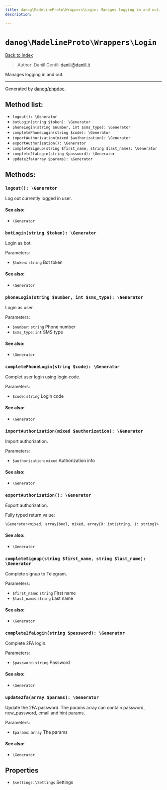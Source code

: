 ```yaml
---
title: danog\MadelineProto\Wrappers\Login: Manages logging in and out.
description: 

---
```

# `danog\MadelineProto\Wrappers\Login`
[Back to index](../../../index.md)

> Author: Daniil Gentili <daniil@daniil.it>  
  

Manages logging in and out.  




---
Generated by [danog/phpdoc](https://phpdoc.daniil.it).  
## Method list:
* `logout(): \Generator`
* `botLogin(string $token): \Generator`
* `phoneLogin(string $number, int $sms_type): \Generator`
* `completePhoneLogin(string $code): \Generator`
* `importAuthorization(mixed $authorization): \Generator`
* `exportAuthorization(): \Generator`
* `completeSignup(string $first_name, string $last_name): \Generator`
* `complete2faLogin(string $password): \Generator`
* `update2fa(array $params): \Generator`

## Methods:
### `logout(): \Generator`

Log out currently logged in user.


#### See also: 
* `\Generator`




### `botLogin(string $token): \Generator`

Login as bot.


Parameters:
* `$token`: `string` Bot token  


#### See also: 
* `\Generator`




### `phoneLogin(string $number, int $sms_type): \Generator`

Login as user.


Parameters:
* `$number`: `string` Phone number  
* `$sms_type`: `int` SMS type  


#### See also: 
* `\Generator`




### `completePhoneLogin(string $code): \Generator`

Complet user login using login code.


Parameters:
* `$code`: `string` Login code  


#### See also: 
* `\Generator`




### `importAuthorization(mixed $authorization): \Generator`

Import authorization.


Parameters:
* `$authorization`: `mixed` Authorization info  


#### See also: 
* `\Generator`




### `exportAuthorization(): \Generator`

Export authorization.


Fully typed return value:
```
\Generator<mixed, array|bool, mixed, array{0: int|string, 1: string}>
```
#### See also: 
* `\Generator`




### `completeSignup(string $first_name, string $last_name): \Generator`

Complete signup to Telegram.


Parameters:
* `$first_name`: `string` First name  
* `$last_name`: `string` Last name  


#### See also: 
* `\Generator`




### `complete2faLogin(string $password): \Generator`

Complete 2FA login.


Parameters:
* `$password`: `string` Password  


#### See also: 
* `\Generator`




### `update2fa(array $params): \Generator`

Update the 2FA password.
The params array can contain password, new_password, email and hint params.

Parameters:
* `$params`: `array` The params  


#### See also: 
* `\Generator`




## Properties
* `$settings`: `\Settings` Settings